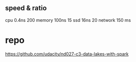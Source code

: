 ## speed & ratio

cpu 0.4ns
200
memory 100ns
15
ssd 16ns
20 
network 150 ms

# repo

https://github.com/udacity/nd027-c3-data-lakes-with-spark